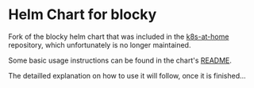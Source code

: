 # Helm Chart for blocky

Fork of the blocky helm chart that was included in the [k8s-at-home](https://github.com/k8s-at-home/charts.git) repository, which unfortunately is no longer maintained.

Some basic usage instructions can be found in the chart's [README](charts/blocky/README.md).

The detailled explanation on how to use it will follow, once it is finished...
